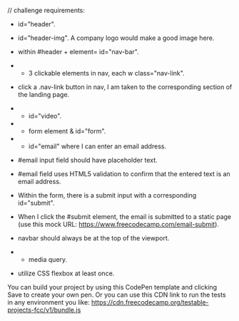 // challenge requirements:


-  id="header".

-  id="header-img". A company logo would make a good image here.

- within #header + element= id="nav-bar".

- + 3 clickable elements in nav, each w class="nav-link".

- click a .nav-link button in nav, I am taken to the corresponding section of the landing page.

- + id="video".

- + form element & id="form".

- + id="email" where I can enter an email address.

-  #email input field should have placeholder text.

-  #email field uses HTML5 validation to confirm that the entered text is an email address.

-  Within the form, there is a submit input with a corresponding id="submit".

-  When I click the #submit element, the email is submitted to a static page (use this mock URL: https://www.freecodecamp.com/email-submit).

-   navbar should always be at the top of the viewport.

- +  media query.

- utilize CSS flexbox at least once.

You can build your project by using this CodePen template and clicking Save to create your own pen. Or you can use this CDN link to run the tests in any environment you like: https://cdn.freecodecamp.org/testable-projects-fcc/v1/bundle.js


